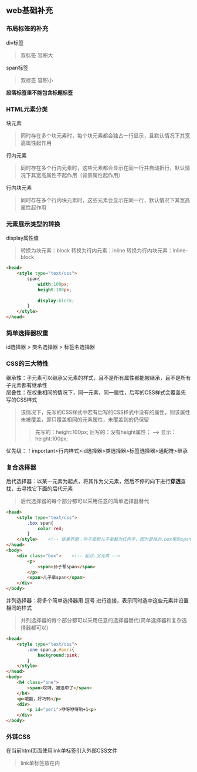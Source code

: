 ## web基础补充

### 布局标签的补充

div标签
>双标签
>容积大

span标签
>双标签
>容积小

**段落标签里不能包含标题标签**

### HTML元素分类

块元素
>同时存在多个块元素时，每个块元素都会独占一行显示，且默认情况下其宽高属性起作用

行内元素
>同时存在多个行内元素时，这些元素都会显示在同一行并自动折行，默认情况下其宽高属性不起作用（背景属性起作用）

行内块元素
>同时存在多个行内块元素时，这些元素会显示在同一行，默认情况下其宽高属性起作用

### 元素展示类型的转换

display属性值
>转换为块元素：block
>转换为行内元素：inline	
>转换为行内块元素：inline-block

```html
<head>
	<style type="text/css">
		span{
			width:100px;
			height:100px;
			
			display:block;		
		}
	</style>
</head>  
```

### 简单选择器权重

id选择器 > 类名选择器 > 标签名选择器

### CSS的三大特性

继承性：子元素可以继承父元素的样式，且不是所有属性都能被继承，且不是所有子元素都有继承性  
层叠性：在权重相同的情况下，同一元素，同一属性，后写的CSS样式会覆盖先写的CSS样式
>该情况下，先写的CSS样式中若有后写的CSS样式中没有的属性，则该属性未被覆盖，即只覆盖相同的元素属性，未覆盖到的仍保留   
>> 先写的：height:100px;  后写的：没有height属性；   --> 显示：height:100px;

优先级：！important>行内样式>id选择器>类选择器>标签选择器>通配符>继承  

### 复合选择器

后代选择器：以某一元素为起点，将其作为父元素，然后不停的向下进行**穿透**查找，去寻找它下面的后代元素
>后代选择器的每个部分都可以采用任意的简单选择器替代

```html
<head>
	<style type="text/css">
		.box span{    
			color:red;		
		}	
	</style>    <!-- 结果界面：孙子辈和儿子辈都为红色字，因为是找的.box里的span，穿透性的找.box的子孙辈 -->	
</head>
<body>
	<div class="box">    <!-- 起点-父元素 -->
		<p>
			<span>孙子辈span</span>			
		</p>
		<span>儿子辈span</span>
	</div>
</body>
```

并列选择器：将多个简单选择器用 逗号 进行连接，表示同时选中这些元素并设置相同的样式
>并列选择器的每个部分都可以采用任意的选择器替代(简单选择器和复杂选择器都可以)

```html
<head>
	<style type="text/css">
		.one span,p,#peri{    
			background:pink;		
		}		
	</style>		
</head>
<body>
	<h4 class="one">
		<span>哎呀，被选中了</span>
	</h4>
	<p>哦豁，好巧鸭</p>
	<div>
		<p id="peri">咿呀咿呀哟+1<p>
	</div>
</body>
```

### 外链CSS

在当前html页面使用link单标签引入外部CSS文件
>link单标签放在<head>内<title>下

html文件：
```html
<head>
	<link rel="stylesheet" type="text/css" href="XXX.css" />    <!-- href的值使用相对路径 -->
</head>
```

css文件：
```  
div{
	width:100px;
	height:100px;
	background-color:seagreeen;
}
```













